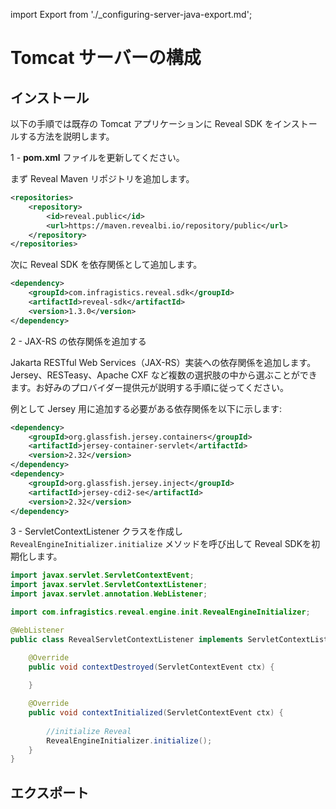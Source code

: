 import Export from './_configuring-server-java-export.md';

# Tomcat サーバーの構成

## インストール

以下の手順では既存の Tomcat アプリケーションに Reveal SDK をインストールする方法を説明します。

1 - **pom.xml** ファイルを更新してください。

まず Reveal Maven リポジトリを追加します。

```xml title="pom.xml"
<repositories>
    <repository>
        <id>reveal.public</id>
        <url>https://maven.revealbi.io/repository/public</url>
    </repository>	
</repositories>
```

次に Reveal SDK を依存関係として追加します。

```xml title="pom.xml"
<dependency>
    <groupId>com.infragistics.reveal.sdk</groupId>
    <artifactId>reveal-sdk</artifactId>
    <version>1.3.0</version>
</dependency>
```

2 - JAX-RS の依存関係を追加する

Jakarta RESTful Web Services（JAX-RS）実装への依存関係を追加します。Jersey、RESTeasy、Apache CXF など複数の選択肢の中から選ぶことができます。お好みのプロバイダー提供元が説明する手順に従ってください。

例として Jersey 用に追加する必要がある依存関係を以下に示します:

```xml
<dependency>
    <groupId>org.glassfish.jersey.containers</groupId>
    <artifactId>jersey-container-servlet</artifactId>
    <version>2.32</version>
</dependency>
<dependency>
    <groupId>org.glassfish.jersey.inject</groupId>
    <artifactId>jersey-cdi2-se</artifactId>
    <version>2.32</version>
</dependency>
```

3 - ServletContextListener クラスを作成し `RevealEngineInitializer.initialize` メソッドを呼び出して Reveal SDKを初期化します。

```java
import javax.servlet.ServletContextEvent;
import javax.servlet.ServletContextListener;
import javax.servlet.annotation.WebListener;

import com.infragistics.reveal.engine.init.RevealEngineInitializer;

@WebListener
public class RevealServletContextListener implements ServletContextListener {

	@Override
	public void contextDestroyed(ServletContextEvent ctx) {
		
	}

	@Override
	public void contextInitialized(ServletContextEvent ctx) {
		
		//initialize Reveal
		RevealEngineInitializer.initialize();
	}
}
```

## エクスポート

<Export />